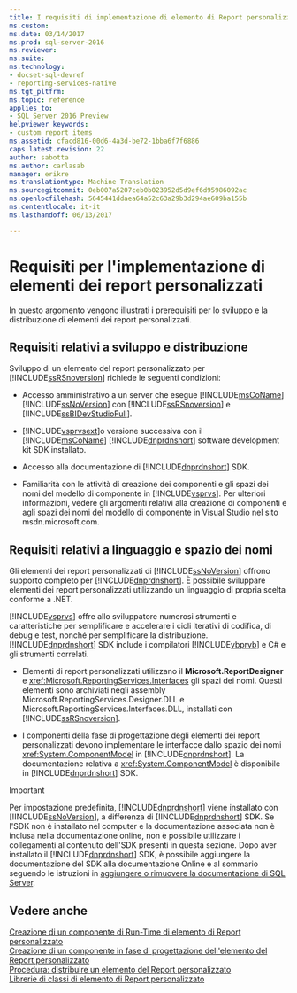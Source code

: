```yaml
---
title: I requisiti di implementazione di elemento di Report personalizzato | Documenti Microsoft
ms.custom: 
ms.date: 03/14/2017
ms.prod: sql-server-2016
ms.reviewer: 
ms.suite: 
ms.technology:
- docset-sql-devref
- reporting-services-native
ms.tgt_pltfrm: 
ms.topic: reference
applies_to:
- SQL Server 2016 Preview
helpviewer_keywords:
- custom report items
ms.assetid: cfacd816-00d6-4a3d-be72-1bba6f7f6886
caps.latest.revision: 22
author: sabotta
ms.author: carlasab
manager: erikre
ms.translationtype: Machine Translation
ms.sourcegitcommit: 0eb007a5207ceb0b023952d5d9ef6d95986092ac
ms.openlocfilehash: 5645441ddaea64a52c63a29b3d294ae609ba155b
ms.contentlocale: it-it
ms.lasthandoff: 06/13/2017

---
```

# <a name="custom-report-item-implementation-requirements"></a>Requisiti per l'implementazione di elementi dei report personalizzati
  In questo argomento vengono illustrati i prerequisiti per lo sviluppo e la distribuzione di elementi dei report personalizzati.  
  
## <a name="development-and-deployment-requirements"></a>Requisiti relativi a sviluppo e distribuzione  
 Sviluppo di un elemento del report personalizzato per [!INCLUDE[ssRSnoversion](../../includes/ssrsnoversion-md.md)] richiede le seguenti condizioni:  
  
-   Accesso amministrativo a un server che esegue [!INCLUDE[msCoName](../../includes/msconame-md.md)] [!INCLUDE[ssNoVersion](../../includes/ssnoversion-md.md)] con [!INCLUDE[ssRSnoversion](../../includes/ssrsnoversion-md.md)] e [!INCLUDE[ssBIDevStudioFull](../../includes/ssbidevstudiofull-md.md)].  
  
-   [!INCLUDE[vsprvsext](../../includes/vsprvsext-md.md)]o versione successiva con il [!INCLUDE[msCoName](../../includes/msconame-md.md)] [!INCLUDE[dnprdnshort](../../includes/dnprdnshort-md.md)] software development kit SDK installato.  
  
-   Accesso alla documentazione di [!INCLUDE[dnprdnshort](../../includes/dnprdnshort-md.md)] SDK.  
  
-   Familiarità con le attività di creazione dei componenti e gli spazi dei nomi del modello di componente in [!INCLUDE[vsprvs](../../includes/vsprvs-md.md)]. Per ulteriori informazioni, vedere gli argomenti relativi alla creazione di componenti e agli spazi dei nomi del modello di componente in Visual Studio nel sito msdn.microsoft.com.  
  
## <a name="language-and-namespace-requirements"></a>Requisiti relativi a linguaggio e spazio dei nomi  
 Gli elementi dei report personalizzati di [!INCLUDE[ssNoVersion](../../includes/ssnoversion-md.md)] offrono supporto completo per [!INCLUDE[dnprdnshort](../../includes/dnprdnshort-md.md)]. È possibile sviluppare elementi dei report personalizzati utilizzando un linguaggio di propria scelta conforme a .NET.  
  
 [!INCLUDE[vsprvs](../../includes/vsprvs-md.md)] offre allo sviluppatore numerosi strumenti e caratteristiche per semplificare e accelerare i cicli iterativi di codifica, di debug e test, nonché per semplificare la distribuzione. [!INCLUDE[dnprdnshort](../../includes/dnprdnshort-md.md)] SDK include i compilatori [!INCLUDE[vbprvb](../../includes/vbprvb-md.md)] e C# e gli strumenti correlati.  
  
-   Elementi di report personalizzati utilizzano il **Microsoft.ReportDesigner** e <xref:Microsoft.ReportingServices.Interfaces> gli spazi dei nomi. Questi elementi sono archiviati negli assembly Microsoft.ReportingServices.Designer.DLL e Microsoft.ReportingServices.Interfaces.DLL, installati con [!INCLUDE[ssRSnoversion](../../includes/ssrsnoversion-md.md)].  
  
-   I componenti della fase di progettazione degli elementi dei report personalizzati devono implementare le interfacce dallo spazio dei nomi <xref:System.ComponentModel> in [!INCLUDE[dnprdnshort](../../includes/dnprdnshort-md.md)]. La documentazione relativa a <xref:System.ComponentModel> è disponibile in [!INCLUDE[dnprdnshort](../../includes/dnprdnshort-md.md)] SDK.  
  
> [!IMPORTANT]  
>  Per impostazione predefinita, [!INCLUDE[dnprdnshort](../../includes/dnprdnshort-md.md)] viene installato con [!INCLUDE[ssNoVersion](../../includes/ssnoversion-md.md)], a differenza di [!INCLUDE[dnprdnshort](../../includes/dnprdnshort-md.md)] SDK. Se l'SDK non è installato nel computer e la documentazione associata non è inclusa nella documentazione online, non è possibile utilizzare i collegamenti al contenuto dell'SDK presenti in questa sezione. Dopo aver installato il [!INCLUDE[dnprdnshort](../../includes/dnprdnshort-md.md)] SDK, è possibile aggiungere la documentazione del SDK alla documentazione Online e al sommario seguendo le istruzioni in [aggiungere o rimuovere la documentazione di SQL Server](http://msdn.microsoft.com/library/ef798cc8-87cf-4d60-a7bf-9e061bdd0052).  
  
## <a name="see-also"></a>Vedere anche  
 [Creazione di un componente di Run-Time di elemento di Report personalizzato](../../reporting-services/custom-report-items/creating-a-custom-report-item-run-time-component.md)   
 [Creazione di un componente in fase di progettazione dell'elemento del Report personalizzato](../../reporting-services/custom-report-items/creating-a-custom-report-item-design-time-component.md)   
 [Procedura: distribuire un elemento del Report personalizzato](../../reporting-services/custom-report-items/how-to-deploy-a-custom-report-item.md)   
 [Librerie di classi di elemento di Report personalizzato](../../reporting-services/custom-report-items/custom-report-item-class-libraries.md)  
  
  
